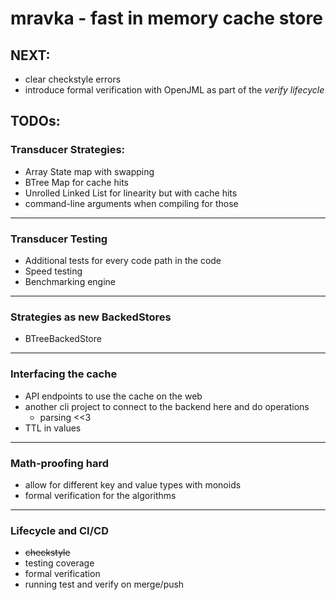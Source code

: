# mravka - fast in memory cache store

## NEXT:
* clear checkstyle errors
* introduce formal verification with OpenJML as part of the _verify lifecycle_

## TODOs:
### Transducer Strategies:
* Array State map with swapping
* BTree Map for cache hits
* Unrolled Linked List for linearity but with cache hits
* command-line arguments when compiling for those
---
### Transducer Testing

* Additional tests for every code path in the code
* Speed testing
* Benchmarking engine

--- 
### Strategies as new BackedStores  
* BTreeBackedStore

---
### Interfacing the cache
* API endpoints to use the cache on the web
* another cli project to connect to the backend here and do operations
    - parsing <<3
* TTL in values

--- 
### Math-proofing hard
* allow for different key and value types with monoids
* formal verification for the algorithms

--- 
### Lifecycle and CI/CD
 * ~~checkstyle~~
 * testing coverage
 * formal verification
 * running test and verify on merge/push
